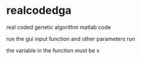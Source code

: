 # realcodedga
real coded genetic algorithm matlab code

run the gui
input function and other parameters
run

the variable in the function must be x
